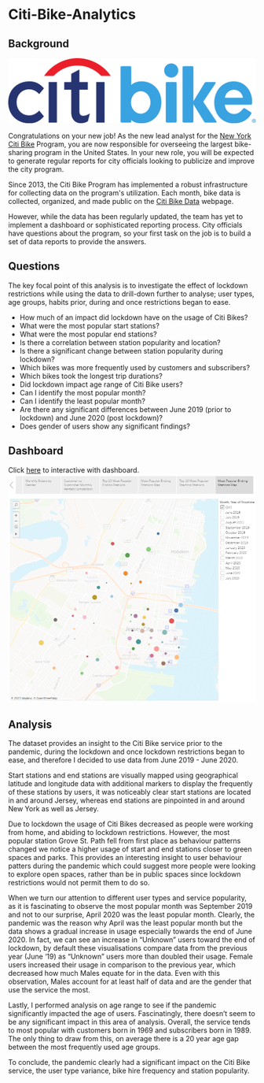 # Citi-Bike-Analytics

## Background

![Alt text](citi_bike_logo.png)

Congratulations on your new job! As the new lead analyst for the [New York Citi Bike](https://en.wikipedia.org/wiki/Citi_Bike) Program, you are now responsible for overseeing the largest bike-sharing program in the United States. In your new role, you will be expected to generate regular reports for city officials looking to publicize and improve the city program.

Since 2013, the Citi Bike Program has implemented a robust infrastructure for collecting data on the program's utilization. Each month, bike data is collected, organized, and made public on the [Citi Bike Data](https://www.citibikenyc.com/system-data) webpage.

However, while the data has been regularly updated, the team has yet to implement a dashboard or sophisticated reporting process. City officials have questions about the program, so your first task on the job is to build a set of data reports to provide the answers.

## Questions

The key focal point of this analysis is to investigate the effect of lockdown restrictions while using the data to drill-down further to analyse; user types, age groups, habits prior, during and once restrictions began to ease. 

<ul>
<li>How much of an impact did lockdown have on the usage of Citi Bikes?</li>

<li>What were the most popular start stations?</li>

<li>What were the most popular end stations?</li>

<li>Is there a correlation between station popularity and location?</li>

<li>Is there a significant change between station popularity during lockdown?</li>

<li>Which bikes was more frequently used by customers and subscribers?</li>

<li>Which bikes took the longest trip durations?</li>

<li>Did lockdown impact age range of Citi Bike users?</li>

<li>Can I identify the most popular month?</li>

<li>Can I identify the least popular month?</li>

<li>Are there any significant differences between June 2019 (prior to lockdown) and June 2020 (post lockdown)?</li>

<li>Does gender of users show any significant findings?</li>
</ul>

## Dashboard 
Click [here](https://public.tableau.com/app/profile/mohammed.rizwan.nawaz/viz/CitiBike_Anlaysis_Tableau_Copy/Story1) to interactive with dashboard.
![Alt text](Dashboard%20Image.png)


## Analysis

The dataset provides an insight to the Citi Bike service prior to the pandemic, during the lockdown and once lockdown restrictions began to ease, and therefore I decided to use data from June 2019 - June 2020. 

Start stations and end stations are visually mapped using geographical latitude and longitude data with additional markers to display the frequently of these stations by users, it was noticeably clear start stations are located in and around Jersey, whereas end stations are pinpointed in and around New York as well as Jersey. 

Due to lockdown the usage of Citi Bikes decreased as people were working from home, and abiding to lockdown restrictions. However, the most popular station Grove St. Path fell from first place as behaviour patterns changed we notice a higher usage of start and end stations closer to green spaces and parks. This provides an interesting insight to user behaviour patters during the pandemic which could suggest more people were looking to explore open spaces, rather than be in public spaces since lockdown restrictions would not permit them to do so. 

When we turn our attention to different user types and service popularity, as it is fascinating to observe the most popular month was September 2019 and not to our surprise, April 2020 was the least popular month. Clearly, the pandemic was the reason why April was the least popular month but the data shows a gradual increase in usage especially towards the end of June 2020. In fact, we can see an increase in “Unknown” users toward the end of lockdown, by default these visualisations compare data from the previous year (June ‘19) as “Unknown” users more than doubled their usage. Female users increased their usage in comparison to the previous year, which decreased how much Males equate for in the data. Even with this observation, Males account for at least half of data and are the gender that use the service the most. 

Lastly, I performed analysis on age range to see if the pandemic significantly impacted the age of users. Fascinatingly, there doesn’t seem to be any significant impact in this area of analysis. Overall, the service tends to most popular with customers born in 1969 and subscribers born in 1989. The only thing to draw from this, on average there is a 20 year age gap between the most frequently used age groups. 

To conclude, the pandemic clearly had a significant impact on the Citi Bike service, the user type variance, bike hire frequency and station popularity.

